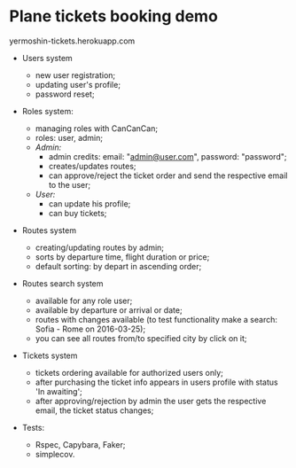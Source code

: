# Plane tickets booking demo

yermoshin-tickets.herokuapp.com

* Users system
  - new user registration;
  - updating user's profile;
  - password reset;

* Roles system:
  - managing roles with CanCanCan;
  - roles: user, admin;
  - *Admin:*
    - admin credits: email: "admin@user.com", password: "password";
    - creates/updates routes;
    - can approve/reject the ticket order and send the respective email to the user;
  - *User:*
    - can update his profile;
    - can buy tickets;

* Routes system
  - creating/updating routes by admin;
  - sorts by departure time, flight duration or price;
  - default sorting: by depart in ascending order;

* Routes search system
  - available for any role user;
  - available by departure or arrival or date;
  - routes with changes available (to test functionality make a search: Sofia - Rome on 2016-03-25);
  - you can see all routes from/to specified city by click on it;

* Tickets system
  - tickets ordering available for authorized users only;
  - after purchasing the ticket info appears in users profile with status 'In awaiting';
  - after approving/rejection by admin the user gets the respective email, the ticket status changes;

* Tests:
   - Rspec, Capybara, Faker;
   - simplecov.
